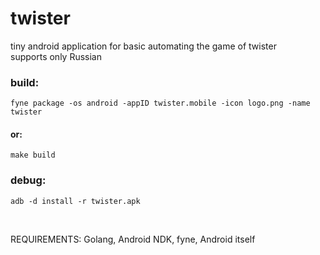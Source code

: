 # twister
tiny android application for basic automating the game of twister <br>
supports only Russian

### build:
    fyne package -os android -appID twister.mobile -icon logo.png -name twister

#### or:
    make build

### debug:
    adb -d install -r twister.apk

<br>

REQUIREMENTS: Golang, Android NDK, fyne, Android itself